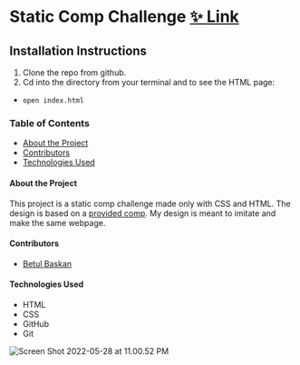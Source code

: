# Static Comp Challenge [✨ Link](https://baskanbetul.github.io/Static-Comp-Challenge/)

## Installation Instructions

1. Clone the repo from github.
2. Cd into the directory from your terminal and to see the HTML page:
- `open index.html`

### Table of Contents
- [About the Project](#about-the-project)
- [Contributors](#contributors)
- [Technologies Used](#technologies-used)

#### About the Project

This project is a static comp challenge made only with CSS and HTML. The design is based on a [provided comp](https://frontend.turing.edu/projects/M2-static-comp-challenge.html).
My design is meant to imitate and make the same webpage.

#### Contributors
 - [Betul Baskan](https://github.com/Baskanbetul)

#### Technologies Used
- HTML
- CSS
- GitHub
- Git

![Screen Shot 2022-05-28 at 11.00.52 PM](https://baskanbetul.github.io/Static-Comp-Challenge/)


